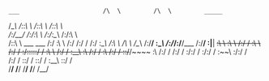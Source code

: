     ___                       /\  \         /\  \         _____    
   /\__\                     /::\  \       /::\  \       /::\  \   
  /:/__/                    /:/\:\  \     /:/\:\__\     /:/\:\  \  
 /::\  \     ___     ___   /:/  \:\  \   /:/ /:/  /    /:/  \:\__\ 
 \/\:\  \   /\  \   /\__\ /:/__/ \:\__\ /:/_/:/__/___ /:/__/ \:|__|
  ~~\:\  \  \:\  \ /:/  / \:\  \ /:/  / \:\/:::::/  / \:\  \ /:/  /
     \:\__\  \:\  /:/  /   \:\  /:/  /   \::/~~/~~~~   \:\  /:/  / 
     /:/  /   \:\/:/  /     \:\/:/  /     \:\~~\        \:\/:/  /  
    /:/  /     \::/  /       \::/  /       \:\__\        \::/  /   
    \/__/       \/__/         \/__/         \/__/         \/__/    
